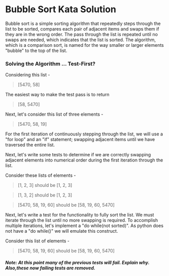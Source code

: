 # Bubble Sort Kata Solution

Bubble sort is a simple sorting algorithm that repeatedly steps through the list to be sorted, compares each pair of adjacent items and swaps them if they are in the wrong order. The pass through the list is repeated until no swaps are needed, which indicates that the list is sorted. The algorithm, which is a comparison sort, is named for the way smaller or larger elements "bubble" to the top of the list.

### Solving the Algorithm ... Test-First?
Considering this list -

> [5470, 58]

The easiest way to make the test pass is to return 
> [58, 5470]

Next, let's consider this list of three elements - 

> [5470, 58, 19]

For the first iteration of continuously stepping through the list, we will use a "for loop" and an "if" statement; swapping adjacent items until we have traversed the entire list. 

Next, let's write some tests to determine if we are correctly swapping adjacent elements into numerical order during the first iteration through the list.

Consider these lists of elements - 

> [1, 2, 3] should be [1, 2, 3]

> [1, 3, 2] should be [1, 2, 3]

> [5470, 58, 19, 60] should be [58, 19, 60, 5470]


Next, let's write a test for the functionality to fully sort the list. We must iterate through the list until no more swapping is required.
To accomplish multiple iterations, let's implement a "do while(not sorted)". As python does not have a "do while()" we will emulate this construct.

Consider this list of elements - 

> [5470, 58, 19, 60] should be [58, 19, 60, 5470]

##### Note: At this point many of the previous tests will fail. Explain why. Also,these now failing tests are removed.
